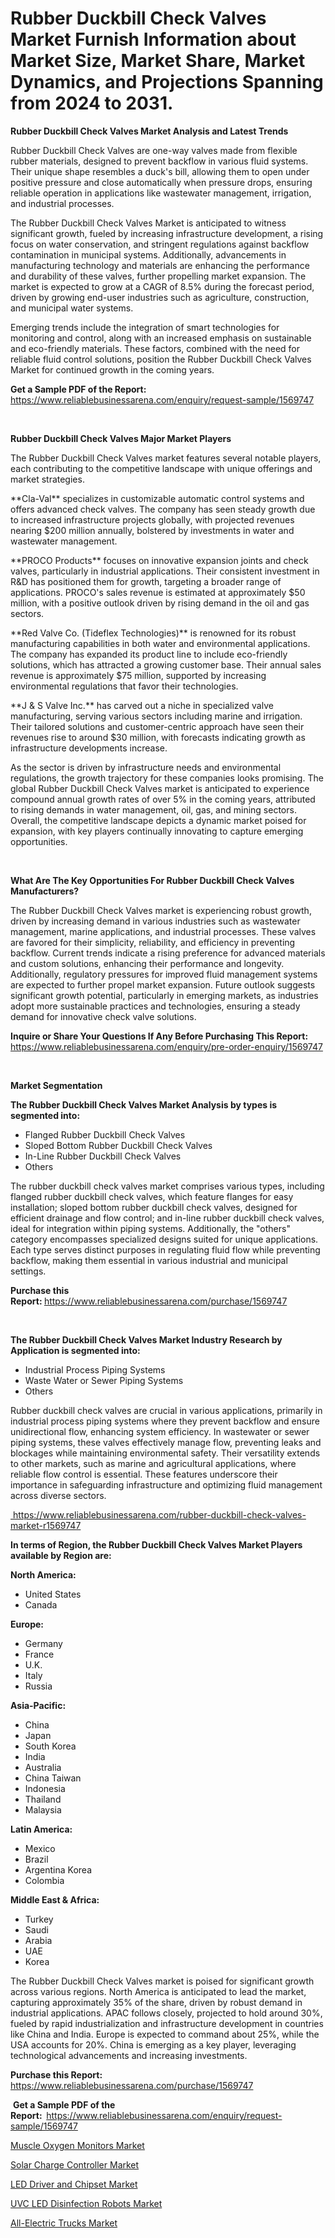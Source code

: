 <p><h1>Rubber Duckbill Check Valves Market Furnish Information about Market Size, Market Share, Market Dynamics, and Projections Spanning from 2024 to 2031.</h1></p><p><strong>Rubber Duckbill Check Valves Market Analysis and Latest Trends</strong></p>
<p><p>Rubber Duckbill Check Valves are one-way valves made from flexible rubber materials, designed to prevent backflow in various fluid systems. Their unique shape resembles a duck's bill, allowing them to open under positive pressure and close automatically when pressure drops, ensuring reliable operation in applications like wastewater management, irrigation, and industrial processes.</p><p>The Rubber Duckbill Check Valves Market is anticipated to witness significant growth, fueled by increasing infrastructure development, a rising focus on water conservation, and stringent regulations against backflow contamination in municipal systems. Additionally, advancements in manufacturing technology and materials are enhancing the performance and durability of these valves, further propelling market expansion. The market is expected to grow at a CAGR of 8.5% during the forecast period, driven by growing end-user industries such as agriculture, construction, and municipal water systems. </p><p>Emerging trends include the integration of smart technologies for monitoring and control, along with an increased emphasis on sustainable and eco-friendly materials. These factors, combined with the need for reliable fluid control solutions, position the Rubber Duckbill Check Valves Market for continued growth in the coming years.</p></p>
<p><strong>Get a Sample PDF of the Report:&nbsp;</strong> <a href="https://www.reliablebusinessarena.com/enquiry/request-sample/1569747?utm_campaign=1580&utm_medium=2&utm_source=Github&utm_content=ia&utm_term=14102024&utm_id=rubber-duckbill-check-valves">https://www.reliablebusinessarena.com/enquiry/request-sample/1569747</a></p>
<p>&nbsp;</p>
<p><strong>Rubber Duckbill Check Valves Major Market Players</strong></p>
<p><p>The Rubber Duckbill Check Valves market features several notable players, each contributing to the competitive landscape with unique offerings and market strategies.</p><p>**Cla-Val** specializes in customizable automatic control systems and offers advanced check valves. The company has seen steady growth due to increased infrastructure projects globally, with projected revenues nearing $200 million annually, bolstered by investments in water and wastewater management.</p><p>**PROCO Products** focuses on innovative expansion joints and check valves, particularly in industrial applications. Their consistent investment in R&D has positioned them for growth, targeting a broader range of applications. PROCO's sales revenue is estimated at approximately $50 million, with a positive outlook driven by rising demand in the oil and gas sectors.</p><p>**Red Valve Co. (Tideflex Technologies)** is renowned for its robust manufacturing capabilities in both water and environmental applications. The company has expanded its product line to include eco-friendly solutions, which has attracted a growing customer base. Their annual sales revenue is approximately $75 million, supported by increasing environmental regulations that favor their technologies.</p><p>**J & S Valve Inc.** has carved out a niche in specialized valve manufacturing, serving various sectors including marine and irrigation. Their tailored solutions and customer-centric approach have seen their revenues rise to around $30 million, with forecasts indicating growth as infrastructure developments increase.</p><p>As the sector is driven by infrastructure needs and environmental regulations, the growth trajectory for these companies looks promising. The global Rubber Duckbill Check Valves market is anticipated to experience compound annual growth rates of over 5% in the coming years, attributed to rising demands in water management, oil, gas, and mining sectors. Overall, the competitive landscape depicts a dynamic market poised for expansion, with key players continually innovating to capture emerging opportunities.</p></p>
<p>&nbsp;</p>
<p><strong>What Are The Key Opportunities For Rubber Duckbill Check Valves Manufacturers?</strong></p>
<p><p>The Rubber Duckbill Check Valves market is experiencing robust growth, driven by increasing demand in various industries such as wastewater management, marine applications, and industrial processes. These valves are favored for their simplicity, reliability, and efficiency in preventing backflow. Current trends indicate a rising preference for advanced materials and custom solutions, enhancing their performance and longevity. Additionally, regulatory pressures for improved fluid management systems are expected to further propel market expansion. Future outlook suggests significant growth potential, particularly in emerging markets, as industries adopt more sustainable practices and technologies, ensuring a steady demand for innovative check valve solutions.</p></p>
<p><strong>Inquire or Share Your Questions If Any Before Purchasing This Report:</strong> <a href="https://www.reliablebusinessarena.com/enquiry/pre-order-enquiry/1569747?utm_campaign=1580&utm_medium=2&utm_source=Github&utm_content=ia&utm_term=14102024&utm_id=rubber-duckbill-check-valves">https://www.reliablebusinessarena.com/enquiry/pre-order-enquiry/1569747</a></p>
<p>&nbsp;</p>
<p><strong>Market Segmentation</strong></p>
<p><strong>The Rubber Duckbill Check Valves Market Analysis by types is segmented into:</strong></p>
<p><ul><li>Flanged Rubber Duckbill Check Valves</li><li>Sloped Bottom Rubber Duckbill Check Valves</li><li>In-Line Rubber Duckbill Check Valves</li><li>Others</li></ul></p>
<p><p>The rubber duckbill check valves market comprises various types, including flanged rubber duckbill check valves, which feature flanges for easy installation; sloped bottom rubber duckbill check valves, designed for efficient drainage and flow control; and in-line rubber duckbill check valves, ideal for integration within piping systems. Additionally, the "others" category encompasses specialized designs suited for unique applications. Each type serves distinct purposes in regulating fluid flow while preventing backflow, making them essential in various industrial and municipal settings.</p></p>
<p><strong>Purchase this Report:&nbsp;</strong><a href="https://www.reliablebusinessarena.com/purchase/1569747?utm_campaign=1580&utm_medium=2&utm_source=Github&utm_content=ia&utm_term=14102024&utm_id=rubber-duckbill-check-valves">https://www.reliablebusinessarena.com/purchase/1569747</a></p>
<p>&nbsp;</p>
<p><strong>The Rubber Duckbill Check Valves Market Industry Research by Application is segmented into:</strong></p>
<p><ul><li>Industrial Process Piping Systems</li><li>Waste Water or Sewer Piping Systems</li><li>Others</li></ul></p>
<p><p>Rubber duckbill check valves are crucial in various applications, primarily in industrial process piping systems where they prevent backflow and ensure unidirectional flow, enhancing system efficiency. In wastewater or sewer piping systems, these valves effectively manage flow, preventing leaks and blockages while maintaining environmental safety. Their versatility extends to other markets, such as marine and agricultural applications, where reliable flow control is essential. These features underscore their importance in safeguarding infrastructure and optimizing fluid management across diverse sectors.</p></p>
<p><a href="https://www.reliablebusinessarena.com/rubber-duckbill-check-valves-market-r1569747?utm_campaign=1580&utm_medium=2&utm_source=Github&utm_content=ia&utm_term=14102024&utm_id=rubber-duckbill-check-valves">&nbsp;https://www.reliablebusinessarena.com/rubber-duckbill-check-valves-market-r1569747</a></p>
<p><strong>In terms of Region, the Rubber Duckbill Check Valves Market Players available by Region are:</strong></p>
<p>
    <p> <strong> North America: </strong>
        <ul>
            <li>United States</li>
            <li>Canada</li>
        </ul>
        </p> 
    <p> <strong> Europe: </strong>
        <ul>
            <li>Germany</li>
            <li>France</li>
            <li>U.K.</li>
            <li>Italy</li>
            <li>Russia</li>
        </ul>
        </p> 
    <p> <strong> Asia-Pacific: </strong>
        <ul>
            <li>China</li>
            <li>Japan</li>
            <li>South Korea</li>
            <li>India</li>
            <li>Australia</li>
            <li>China Taiwan</li>
            <li>Indonesia</li>
            <li>Thailand</li>
            <li>Malaysia</li>
        </ul>
        </p> 
    <p> <strong> Latin America: </strong>
        <ul>
            <li>Mexico</li>
            <li>Brazil</li>
            <li>Argentina Korea</li>
            <li>Colombia</li>
        </ul>
        </p> 
    <p> <strong> Middle East & Africa: </strong>
        <ul>
            <li>Turkey</li>
            <li>Saudi</li>
            <li>Arabia</li>
            <li>UAE</li>
            <li>Korea</li>
        </ul>
    </p>
    </p>
<p><p>The Rubber Duckbill Check Valves market is poised for significant growth across various regions. North America is anticipated to lead the market, capturing approximately 35% of the share, driven by robust demand in industrial applications. APAC follows closely, projected to hold around 30%, fueled by rapid industrialization and infrastructure development in countries like China and India. Europe is expected to command about 25%, while the USA accounts for 20%. China is emerging as a key player, leveraging technological advancements and increasing investments.</p></p>
<p><strong>Purchase this Report: </strong><a href="https://www.reliablebusinessarena.com/purchase/1569747?utm_campaign=1580&utm_medium=2&utm_source=Github&utm_content=ia&utm_term=14102024&utm_id=rubber-duckbill-check-valves">https://www.reliablebusinessarena.com/purchase/1569747</a></p>
<p>&nbsp;<strong>Get a Sample PDF of the Report:&nbsp;&nbsp;</strong><a href="https://www.reliablebusinessarena.com/enquiry/request-sample/1569747?utm_campaign=1580&utm_medium=2&utm_source=Github&utm_content=ia&utm_term=14102024&utm_id=rubber-duckbill-check-valves">https://www.reliablebusinessarena.com/enquiry/request-sample/1569747</a></p>
<p><strong></strong></p>
<p><p><a href="https://www.linkedin.com/pulse/growth-drivers-muscle-oxygen-monitors-market-comprehensive-g2c6e?utm_campaign=1580&utm_medium=2&utm_source=Github&utm_content=ia&utm_term=14102024&utm_id=rubber-duckbill-check-valves">Muscle Oxygen Monitors Market</a></p><p><a href="https://www.linkedin.com/pulse/solar-charge-controller-market-size-type-pulse-width-modulation-3qnlf?trk=public_post_embed_feed-article-content&utm_campaign=1580&utm_medium=2&utm_source=Github&utm_content=ia&utm_term=14102024&utm_id=rubber-duckbill-check-valves">Solar Charge Controller Market</a></p><p><a href="https://www.linkedin.com/pulse/evaluating-global-led-driver-chipset-market-trends-growth-jrpff?trk=public_post_embed_feed-article-content&utm_campaign=1580&utm_medium=2&utm_source=Github&utm_content=ia&utm_term=14102024&utm_id=rubber-duckbill-check-valves">LED Driver and Chipset Market</a></p><p><a href="https://www.linkedin.com/pulse/global-uvc-led-disinfection-robots-market-trends-insights-m15of?trk=public_post_embed_feed-article-content&utm_campaign=1580&utm_medium=2&utm_source=Github&utm_content=ia&utm_term=14102024&utm_id=rubber-duckbill-check-valves">UVC LED Disinfection Robots Market</a></p><p><a href="https://www.linkedin.com/pulse/global-all-electric-trucks-market-analysis-key-trends-future-s7e8f?trk=public_post_embed_feed-article-content&utm_campaign=1580&utm_medium=2&utm_source=Github&utm_content=ia&utm_term=14102024&utm_id=rubber-duckbill-check-valves">All-Electric Trucks Market</a></p></p>